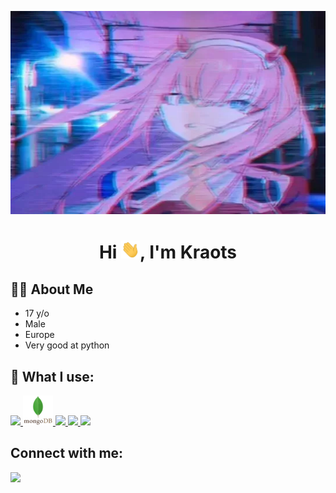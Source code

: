<a href="#"><img width="100%" height="325" src="https://raw.githubusercontent.com/Kraots/Kraots/master/VHC.png" height="175px"/></a>

<h1 align="center">Hi <img src="https://raw.githubusercontent.com/Kraots/Kraots/master/wave.gif" width="30px">, I'm Kraots</h1>


## 🙋‍♂️ About Me
- 17 y/o
- Male
- Europe
- Very good at python

## 🚀 What I use:

<p align="left"> 
    <a href="https://www.python.org" target="_blank"> <img src="https://img.icons8.com/color/48/000000/python.png"/> </a> 
    <a href="https://www.mongodb.com/" target="_blank"> <img src="https://raw.githubusercontent.com/devicons/devicon/master/icons/mongodb/mongodb-original-wordmark.svg" alt="mongodb" width="48" height="48"/> </a> 
    <a href="https://git-scm.com/" target="_blank"> <img src="https://img.icons8.com/color/48/000000/git.png"/> </a>
    <a href="https://code.visualstudio.com" target="_blank"> <img src="https://img.icons8.com/color/48/000000/visual-studio-code-2019.png"/> </a>
    <a href="https://cloud.google.com" target="_blank"> <img src="https://cdn.discordapp.com/attachments/1078234693859803216/1078726890837266472/image.png"/> </a>
    
## Connect with me:
<p align="left">

<a href="https://discord.gg/ukiyolove" target="_blank"><img src="https://img.icons8.com/color/100/000000/discord--v2.png"/> </a>
